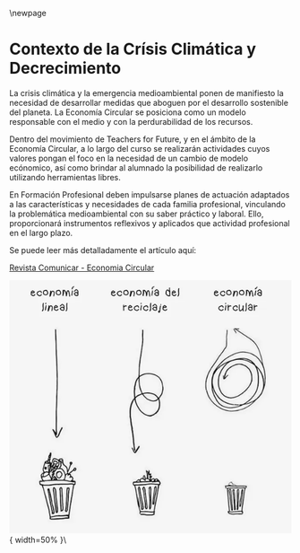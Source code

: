 \newpage

# Contexto de la Crísis Climática y Decrecimiento

La crisis climática y la emergencia medioambiental ponen de manifiesto la necesidad de desarrollar medidas que aboguen por el desarrollo sostenible del planeta. La Economía Circular se posiciona como un modelo responsable con el medio y con la perdurabilidad de los recursos.

Dentro del movimiento de Teachers for Future, y en el ámbito de la Economía Circular, a lo largo del curso se realizarán actividades cuyos valores pongan el foco en la necesidad de un cambio de modelo ecónomico, así como brindar al alumnado la posibilidad de realizarlo utilizando herramientas libres.

En Formación Profesional deben impulsarse planes de actuación adaptados a las características y necesidades de cada familia profesional, vinculando la
problemática medioambiental con su saber práctico y laboral. Ello, proporcionará instrumentos reflexivos y aplicados que actividad profesional en el largo plazo.

Se puede leer más detalladamente el artículo aquí:

[Revista Comunicar - Economia Circular](https://www.revistacomunicar.com/index.php?contenido=detalles&numero=73&articulo=73-2022-02])

![Economia Circular](imgs/economiacircular.png){ width=50% }\



